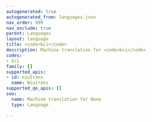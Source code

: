 ```yaml
---
autogenerated: true
autogenerated_from: languages.json
nav_order: 999
nav_exclude: true
parent: Languages
layout: language
title: <code>bci</code>
description: Machine translation for <code>bci</code>
codes:
- bci
family: []
supported_apis:
- id: niutrans
  name: Niutrans
supported_qe_apis: []
seo:
  name: Machine translation for None
  type: Language

---
```


